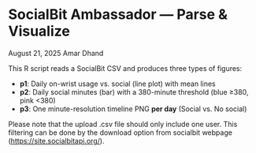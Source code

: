 # SocialBit Ambassador — Parse & Visualize
August 21, 2025
Amar Dhand

This R script reads a SocialBit CSV and produces three types of figures:

- **p1**: Daily on-wrist usage vs. social (line plot) with mean lines  
- **p2**: Daily social minutes (bar) with a 380-minute threshold (blue ≥380, pink <380)  
- **p3**: One minute-resolution timeline PNG **per day** (Social vs. No social)

Please note that the upload .csv file should only include one user. This filtering can be done by the download option from socialbit webpage (https://site.socialbitapi.org/).
